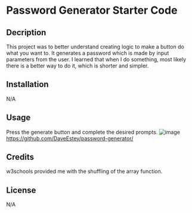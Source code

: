 # Password Generator Starter Code


## Decription
This project was to better understand creating logic to make a button do what you want to. It generates a password which is made by input parameters from the user. I learned that when I do something, most likely there is a better way to do it, which is shorter and simpler.


## Installation

N/A

## Usage

Press the generate button and complete the desired prompts.
![image](https://user-images.githubusercontent.com/114950818/201259783-f741baee-bcad-419c-baf7-882d349efb86.png)
https://github.com/DaveEstey/password-generator/


## Credits

w3schools provided me with the shuffling  of the array function.

## License

N/A
